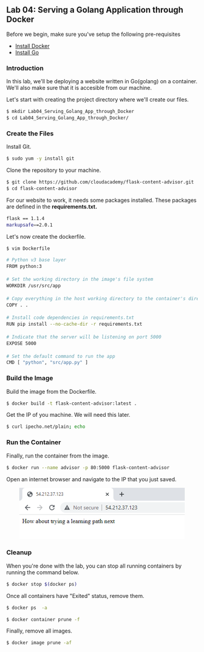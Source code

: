## Lab 04: Serving a Golang Application through Docker 

Before we begin, make sure you've setup the following pre-requisites

  - [Install Docker](../pages/01-Pre-requisites/labs-docker-pre-requisites/README.md)
  - [Install Go](../pages/01-Pre-requisites/labs-optional-tools/README.md#install-go)


### Introduction

In this lab, we'll be deploying a website written in Go(golang) on a container. We'll also make sure that it is accesible from our machine. 

Let's start with creating the project directory where we'll create our files.

```bash
$ mkdir Lab04_Serving_Golang_App_through_Docker
$ cd Lab04_Serving_Golang_App_through_Docker/
```

### Create the Files 

Install Git.

```bash
$ sudo yum -y install git 
```

Clone the repository to your machine.

```bash
$ git clone https://github.com/cloudacademy/flask-content-advisor.git
$ cd flask-content-advisor 
```

For our website to work, it needs some packages installed. These packages are defined in the **requirements.txt.**

```bash
flask == 1.1.4
markupsafe==2.0.1 
```

Let's now create the dockerfile.

```bash
$ vim Dockerfile 
```
```bash
# Python v3 base layer
FROM python:3

# Set the working directory in the image's file system
WORKDIR /usr/src/app

# Copy everything in the host working directory to the container's directory
COPY . .

# Install code dependencies in requirements.txt
RUN pip install --no-cache-dir -r requirements.txt

# Indicate that the server will be listening on port 5000
EXPOSE 5000

# Set the default command to run the app
CMD [ "python", "src/app.py" ] 
```

### Build the Image 

Build the image from the Dockerfile.

```bash
$ docker build -t flask-content-advisor:latest . 
```

Get the IP of you machine. We will need this later.

```bash
$ curl ipecho.net/plain; echo 
```

### Run the Container

Finally, run the container from the image.

```bash
$ docker run --name advisor -p 80:5000 flask-content-advisor 
```

Open an internet browser and navigate to the IP that you just saved.

<p align=center>
<img src="../Images/lab04flaskwebsiteworking.png">
</p>


### Cleanup 

When you're done with the lab, you can stop all running containers by running the command below.

```bash
$ docker stop $(docker ps) 
```

Once all containers have "Exited" status, remove them.

```bash
$ docker ps  -a 
```
```bash
$ docker container prune -f 
```

Finally, remove all images.

```bash
$ docker image prune -af 
```
